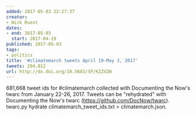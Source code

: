 ```yaml
---
added: 2017-05-03 22:27:37
creator:
- Nick Ruest
dates:
- end: 2017-05-03
  start: 2017-04-19
published: 2017-05-03
tags:
- politics
title: '#climatemarch tweets April 19-May 3, 2017'
tweets: 284,012
url: http://dx.doi.org/10.5683/SP/KZZVZW
---
```


681,668 tweet ids for #climatemarch collected with Documenting the Now's twarc from January 22-26, 2017. Tweets can be "rehydrated" with Documenting the Now's twarc (https://github.com/DocNow/twarc). twarc.py hydrate climatemarch_tweet_ids.txt > climatemarch.json.
